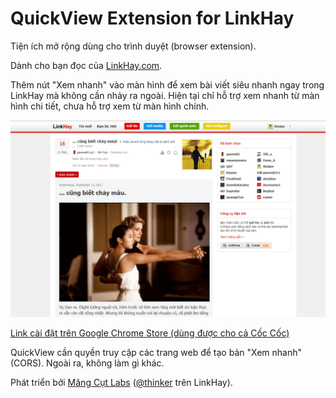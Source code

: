 # QuickView Extension for LinkHay
Tiện ích mở rộng dùng cho trình duyệt (browser extension).

Dành cho bạn đọc của [LinkHay.com](http://LinkHay.com).

Thêm nút "Xem nhanh" vào màn hình để xem bài viết siêu nhanh ngay trong LinkHay mà không cần nhảy ra ngoài. Hiện tại chỉ hỗ trợ xem nhanh từ màn hình chi tiết, chưa hỗ trợ xem từ màn hình chính.

<a href="https://chrome.google.com/webstore/detail/linkhay-quickview/jdiingledcmkbdenjnfelcoomapkcbpm?hl=vi"><img src="screenshot.png" alt="Screenshot"></img></a>

[Link cài đặt trên Google Chrome Store (dùng được cho cả Cốc Cốc)](https://chrome.google.com/webstore/detail/linkhay-quickview/jdiingledcmkbdenjnfelcoomapkcbpm?hl=vi)

QuickView cần quyền truy cập các trang web để tạo bản "Xem nhanh" (CORS). Ngoài ra,  không làm gì khác.

Phát triển bởi [Măng Cụt Labs](http://www.mangcut.vn/) ([@thinker](http://linkhay.com/u/thinker) trên LinkHay).
